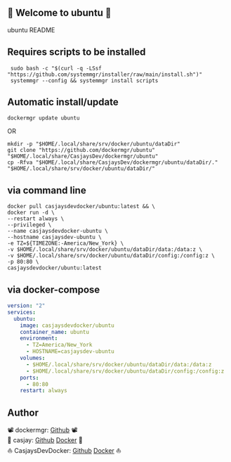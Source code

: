 ## 👋 Welcome to ubuntu 🚀  

ubuntu README  
  
  
## Requires scripts to be installed  

```shell
 sudo bash -c "$(curl -q -LSsf "https://github.com/systemmgr/installer/raw/main/install.sh")"
 systemmgr --config && systemmgr install scripts  
```

## Automatic install/update  

```shell
dockermgr update ubuntu
```

OR

```shell
mkdir -p "$HOME/.local/share/srv/docker/ubuntu/dataDir"
git clone "https://github.com/dockermgr/ubuntu" "$HOME/.local/share/CasjaysDev/dockermgr/ubuntu"
cp -Rfva "$HOME/.local/share/CasjaysDev/dockermgr/ubuntu/dataDir/." "$HOME/.local/share/srv/docker/ubuntu/dataDir/"
```

## via command line  

```shell
docker pull casjaysdevdocker/ubuntu:latest && \
docker run -d \
--restart always \
--privileged \
--name casjaysdevdocker-ubuntu \
--hostname casjaysdev-ubuntu \
-e TZ=${TIMEZONE:-America/New_York} \
-v $HOME/.local/share/srv/docker/ubuntu/dataDir/data:/data:z \
-v $HOME/.local/share/srv/docker/ubuntu/dataDir/config:/config:z \
-p 80:80 \
casjaysdevdocker/ubuntu:latest
```

## via docker-compose  

```yaml
version: "2"
services:
  ubuntu:
    image: casjaysdevdocker/ubuntu
    container_name: ubuntu
    environment:
      - TZ=America/New_York
      - HOSTNAME=casjaysdev-ubuntu
    volumes:
      - $HOME/.local/share/srv/docker/ubuntu/dataDir/data:/data:z
      - $HOME/.local/share/srv/docker/ubuntu/dataDir/config:/config:z
    ports:
      - 80:80
    restart: always
```

## Author  

📽 dockermgr: [Github](https://github.com/dockermgr) 📽  
🤖 casjay: [Github](https://github.com/casjay) [Docker](https://hub.docker.com/r/casjay) 🤖  
⛵ CasjaysDevDocker: [Github](https://github.com/casjaysdevdocker) [Docker](https://hub.docker.com/r/casjaysdevdocker) ⛵  
